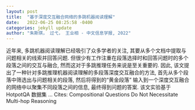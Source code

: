 ```yaml
---
layout: post
title:  "基于深度交互融合网络的多跳机器阅读理解"
date:   2022-06-25 08:25:58 -0400
categories: jekyll update
author: "朱斯琪， 过弋， 王业相 - 中文信息学报, 2022"
---
```

近年来, 多跳机器阅读理解已经吸引了众多学者的关注, 其要从多个文档中提取与问题相关的线索并回答问题. 但很少有工作注重在段落选择时和回答问题时的多个段落之间的交互与融合, 然而这对于多跳推理任务来说是至关重要的. 因此, 该文提出了一种针对多跳推理机器阅读理解的多段落深度交互融合的方法, 首先从多个段落中筛选出与问题相关的段落, 然后将得到的“黄金段落” 输入到一个深度交互融合的网络中以聚集不同段落之间的信息, 最终得到问题的答案. 该文实验基于HotpotQA 数据集 …
Cites: ‪Compositional Questions Do Not Necessitate Multi-hop Reasoning‬  